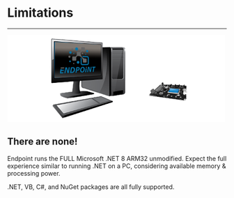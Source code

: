 # Limitations
---
![Endpoint and .NET](images/limitations.png)

## There are none!

Endpoint runs the FULL Microsoft .NET 8 ARM32 unmodified. Expect the full experience similar to running .NET on a PC, considering available memory & processing power. 

.NET, VB, C#, and NuGet packages are all fully supported.










